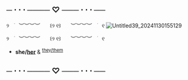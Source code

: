## ─ ⋅ ⋅ ⋅ ──── ♡ ─── ⋅ ⋅ ⋅ ──
୨ㅤ࣪ㅤ︶︶︶︶ㅤㅤ꒰୨ ୧꒱ㅤㅤ︶︶︶︶ㅤ࣪ㅤ୧
![Untitled39_20241130155129](https://github.com/user-attachments/assets/ac39c358-a022-4d73-a5ef-1e2ad8e531c5)

୨ㅤ࣪ㅤ︶︶︶︶ㅤㅤ꒰୨ ୧꒱ㅤㅤ︶︶︶︶ㅤ࣪ㅤ୧
	
 -  **she/<ins>her** & <sup><ins>they/them
 ## ─ ⋅ ⋅ ⋅ ──── ♡ ─── ⋅ ⋅ ⋅ ──
